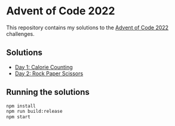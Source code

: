 Advent of Code 2022
===================

This repository contains my solutions to the [Advent of Code 2022](https://adventofcode.com/2022) challenges.

Solutions
----------

  * [Day 1: Calorie Counting](src/day01)
  * [Day 2: Rock Paper Scissors](src/day02)

Running the solutions
----------------------

```bash
npm install
npm run build:release
npm start
```

